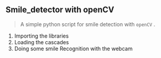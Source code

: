 ## Smile_detector with openCV
> A simple python script for smile detection with `openCV` .
1. Importing the libraries
2. Loading the cascades
3. Doing some smile Recognition with the webcam

